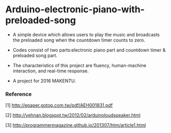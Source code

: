 # Arduino-electronic-piano-with-preloaded-song
* A simple device which allows users to play the music and broadcasts the preloaded song when the countdown timer counts to zero.

* Codes consist of two parts:electronic piano part and countdown timer & preloaded song part.

* The characteristics of this project are fluency, human-machine interaction, and real-time response. 

* A project for 2016 MAKENTU.

### Reference
[1] http://epaper.gotop.com.tw/pdf/AEH001831.pdf

[2] http://yehnan.blogspot.tw/2012/02/arduinoloudspeaker.html

[3] http://programmermagazine.github.io/201307/htm/article1.html
